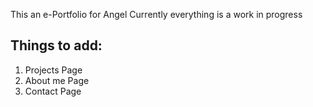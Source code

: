 This an e-Portfolio for Angel
Currently everything is a work in progress

## Things to add:
1. Projects Page
2. About me Page
3. Contact Page